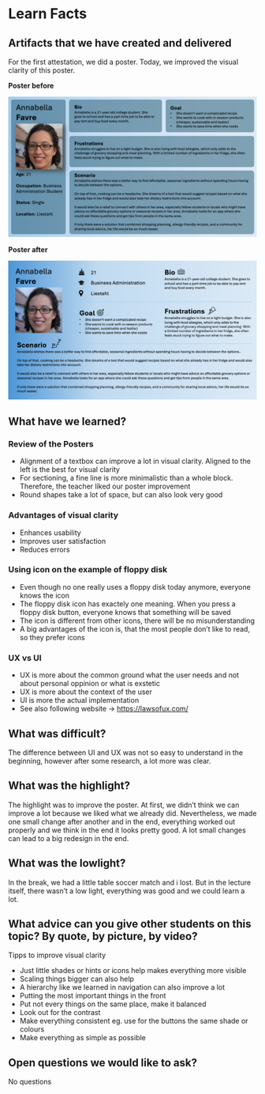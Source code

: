 # Learn Facts

## Artifacts that we have created and delivered

For the first attestation, we did a poster. Today, we improved the visual clarity of this poster.

**Poster before**

![image.png](Learn%20Facts%202e5bfa8ecc5c49e991dd8c5f17bf8c9f/image.png)

**Poster after**

![image.png](Learn%20Facts%202e5bfa8ecc5c49e991dd8c5f17bf8c9f/image%201.png)

## What have we learned?

### Review of the Posters

- Alignment of a textbox can improve a lot in visual clarity. Aligned to the left is the best for visual clarity
- For sectioning, a fine line is more minimalistic than a whole block. Therefore, the teacher liked our poster improvement
- Round shapes take a lot of space, but can also look very good

### Advantages of visual clarity

- Enhances usability
- Improves user satisfaction
- Reduces errors

### Using icon on the example of floppy disk

- Even though no one really uses a floppy disk today anymore, everyone knows the icon
- The floppy disk icon has exactely one meaning. When you press a floppy disk button, everyone knows that something will be saved
- The icon is different from other icons, there will be no misunderstanding
- A big advantages of the icon is, that the most people don’t like to read, so they prefer icons

### UX vs UI

- UX is more about the common ground what the user needs and not about personal oppinion or what is exstetic
- UX is more about the context of the user
- UI is more the actual implementation
- See also following website → https://lawsofux.com/

## What was difficult?

The difference between UI and UX was not so easy to understand in the beginning, however after some research, a lot more was clear.

## What was the highlight?

The highlight was to improve the poster. At first, we didn’t think we can improve a lot because we liked what we already did. Nevertheless, we made one small change after another and in the end, everything worked out properly and we think in the end it looks pretty good. A lot small changes can lead to a big redesign in the end.

## What was the lowlight?

In the break, we had a little table soccer match and i lost. But in the lecture itself, there wasn’t a low light, everything was good and we could learn a lot.

## What advice can you give other students on this topic? By quote, by picture, by video?

Tipps to improve visual clarity

- Just little shades or hints or icons help makes everything more visible
- Scaling things bigger can also help
- A hierarchy like we learned in navigation can also improve a lot
- Putting the most important things in the front
- Put not every things on the same place, make it balanced
- Look out for the contrast
- Make everything consistent eg. use for the buttons the same shade or colours
- Make everything as simple as possible

## Open questions we would like to ask?

No questions